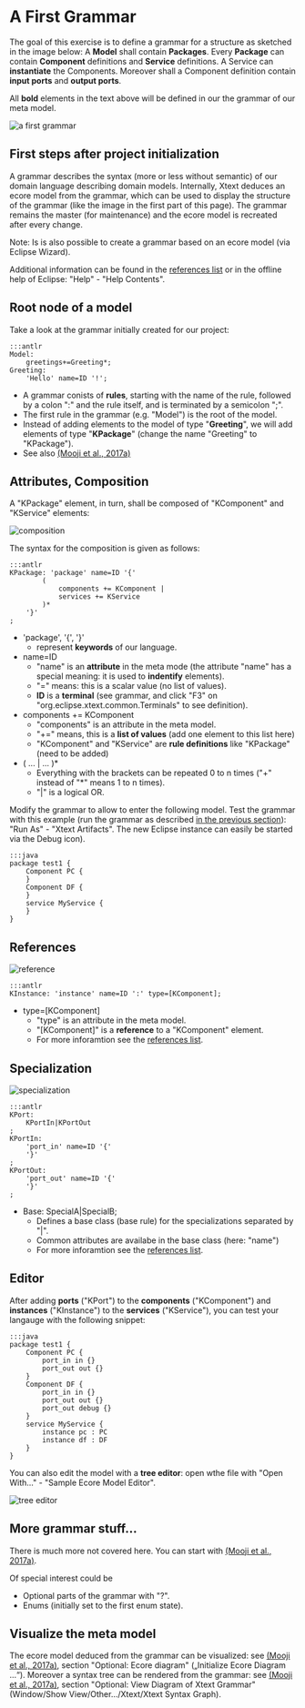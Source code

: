 # A First Grammar

The goal of this exercise is to define a grammar for a structure as sketched in
the image below: A __Model__ shall contain __Packages__. Every __Package__
can contain __Component__ definitions and __Service__ definitions.
A Service can __instantiate__ the Components.
Moreover shall a Component definition contain __input ports__
and __output ports__.

All __bold__ elements in the text above will be defined in our the grammar of
our meta model.

![a first grammar](images/a_first_grammar_plan.png "a first grammar: goal")

## First steps after project initialization

A grammar describes the syntax (more or less without semantic) of our
domain language describing domain models.
Internally, Xtext deduces an ecore model from the grammar, which can be used
to display the structure of the grammar (like the image in the first part of this
page).
The grammar remains the master (for maintenance) and the ecore model is recreated
after every change.

Note: Is is also possible to create a grammar based on an ecore model
(via Eclipse Wizard).

Additional information can be found in the [references list](references.md) or
in the offline help of Eclipse: "Help" - "Help Contents".

## Root node of a model

Take a look at the grammar initially created for our project:

    :::antlr
    Model:
        greetings+=Greeting*;
    Greeting:
        'Hello' name=ID '!';

  * A grammar conists of __rules__, starting with the name of the rule,
    followed by a colon ":" and the rule itself,
    and is terminated by a semicolon ";".
  * The first rule in the grammar (e.g. "Model") is the root of the model.
  * Instead of adding elements to the model of type "__Greeting__", we will
    add elements of type "__KPackage__" (change the name "Greeting" to "KPackage").
  * See also [(Mooji et al., 2017a)](references.md#mooji2017a)


## Attributes, Composition

A "KPackage" element, in turn, shall be composed of "KComponent" and "KService"
elements:

![composition](images/xtext_composition.png "composition")

The syntax for the composition is given as follows:

    :::antlr
    KPackage: 'package' name=ID '{'
            (
                components += KComponent |
                services += KService
            )*
        '}'
    ;

  * 'package', '{', '}'
    * represent __keywords__ of our language.
  * name=ID
    * "name" is an __attribute__ in the meta mode (the attribute "name" has
       a special meaning: it is used to __indentify__ elements).
    * "=" means: this is a scalar value (no list of values).
    * __ID__ is a __terminal__ (see grammar, and click "F3" on
      "org.eclipse.xtext.common.Terminals" to see definition).
  * components += KComponent
    * "components" is an attribute in the meta model.
    * "+=" means, this is a __list of values__ (add one element to this list here)
    * "KComponent" and "KService" are __rule definitions__ like "KPackage"
      (need to be added)
  * ( ... | ... )*
    * Everything with the brackets can be repeated  0 to n times ("+" instead
      of "*" means 1 to n times).
    * "|" is a logical OR.

Modify the grammar to allow to enter the following model. Test the
grammar with this example (run the grammar as described
[in the previous section](xtext_project_setup.md)): "Run As" -
"Xtext Artifacts". The new Eclipse instance can easily be
started via the Debug icon).

    :::java
    package test1 {
        Component PC {
        }
        Component DF {
        }
        service MyService {
        }
    }


## References

![reference](images/xtext_reference.png "reference")

    :::antlr
    KInstance: 'instance' name=ID ':' type=[KComponent];

  * type=[KComponent]
     * "type" is an attribute in the meta model.
     * "[KComponent]" is a __reference__ to a "KComponent" element.
     * For more inforamtion see the [references list](references.md).


## Specialization

![specialization](images/xtext_specialization.png "specialization")

    :::antlr
    KPort:
        KPortIn|KPortOut
    ;
    KPortIn:
        'port_in' name=ID '{'
        '}'
    ;
    KPortOut:
        'port_out' name=ID '{'
        '}'
    ;

  * Base: SpecialA|SpecialB;
     * Defines a base class (base rule) for the specializations separated
       by "|".
     * Common attributes are availabe in the base class (here: "name")
     * For more inforamtion see the [references list](references.md).

## Editor

After adding __ports__ ("KPort") to the __components__ ("KComponent")
and __instances__ ("KInstance") to the __services__ ("KService"), you can test
your langauge with the following snippet:

    :::java
    package test1 {
        Component PC {
            port_in in {}
            port_out out {}
        }
        Component DF {
            port_in in {}
            port_out out {}
            port_out debug {}
        }
        service MyService {
            instance pc : PC
            instance df : DF
        }
    }

You can also edit the model with a __tree editor__:
open wthe file with "Open With..." - "Sample Ecore Model Editor".

![tree editor](images/xtext_tree_editor.png "tree editor")

## More grammar stuff...

There is much more not covered here. You can start with
[(Mooji et al., 2017a)](references.md#mooji2017a).

Of special interest could be
  * Optional parts of the grammar with "?".
  * Enums (initially set to the first enum state).


## Visualize the meta model

The ecore model deduced from the grammar can be visualized:
see [(Mooji et al., 2017a)](references.md#mooji2017a),
section "Optional: Ecore diagram" („Initialize Ecore Diagram ...“).
Moreover a syntax tree can be rendered from the grammar:
see [(Mooji et al., 2017a)](references.md#mooji2017a),
section "Optional: View Diagram of Xtext Grammar"
(Window/Show View/Other.../Xtext/Xtext Syntax Graph).
